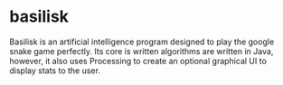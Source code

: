 # basilisk

Basilisk is an artificial intelligence program designed to play the google snake game perfectly.
Its core is written algorithms are written in Java, however, it also uses Processing to create
an optional graphical UI to display stats to the user.
